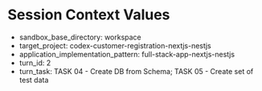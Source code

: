 # Session Context Values

- sandbox_base_directory: workspace
- target_project: codex-customer-registration-nextjs-nestjs
- application_implementation_pattern: full-stack-app-nextjs-nestjs
- turn_id: 2
- turn_task: TASK 04 - Create DB from Schema; TASK 05 - Create set of test data
